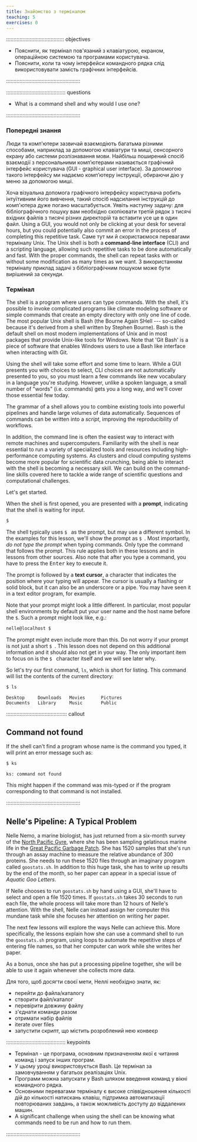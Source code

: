 ```yaml
---
title: Знайомство з терміналом
teaching: 5
exercises: 0
---
```


::::::::::::::::::::::::::::::::::::::: objectives

- Пояснити, як термінал пов'язаний з клавіатурою, екраном, операційною системою та програмами користувача.
- Пояснити, коли та чому інтерфейси командного рядка слід використовувати замість графічних інтерфейсів.

::::::::::::::::::::::::::::::::::::::::::::::::::

:::::::::::::::::::::::::::::::::::::::: questions

- What is a command shell and why would I use one?

::::::::::::::::::::::::::::::::::::::::::::::::::

### Попередні знання

Люди та комп’ютери зазвичай взаємодіють багатьма різними способами, наприклад за допомогою клавіатури та миші, сенсорного екрану або системи розпізнавання мови.
Найбільш поширений спосіб взаємодії з персональними комп’ютерами називається графічний інтерфейс користувача (GUI - graphical user interface).
За допомогою такого інтерфейсу ми надаємо комп’ютеру інструкції, обираючи дію у меню за допомогою миші.

Хоча візуальна допомога графічного інтерфейсу користувача робить інтуїтивним його вивчення,
такий спосіб надсилання інструкцій до комп'ютера дуже погано масштабується.
Уявіть наступну задачу:
для бібліографічного пошуку вам необхідно скопіювати третій рядок з тисячі вхідних файлів з тисячі
різних директорій та вставити усе це в один файл.
Using a GUI, you would not only be clicking at your desk for several hours,
but you could potentially also commit an error in the process of completing this repetitive task.
Саме тут ми й скористаємося перевагами терміналу Unix.
The Unix shell is both a **command-line interface** (CLI) and a scripting language,
allowing such repetitive tasks to be done automatically and fast.
With the proper commands, the shell can repeat tasks with or without some modification
as many times as we want.
З використанням терміналу приклад задачі з бібліографічним пошуком може бути вирішений за секунди.

### Термінал

The shell is a program where users can type commands.
With the shell, it's possible to invoke complicated programs like climate modeling software
or simple commands that create an empty directory with only one line of code.
The most popular Unix shell is Bash (the Bourne Again SHell ---
so-called because it's derived from a shell written by Stephen Bourne).
Bash is the default shell on most modern implementations of Unix and in most packages that provide
Unix-like tools for Windows.
Note that 'Git Bash' is a piece of software that enables Windows users to use a Bash like interface
when interacting with Git.

Using the shell will take some effort and some time to learn.
While a GUI presents you with choices to select, CLI choices are not automatically presented to you,
so you must learn a few commands like new vocabulary in a language you're studying.
However, unlike a spoken language, a small number of "words" (i.e. commands) gets you a long way,
and we'll cover those essential few today.

The grammar of a shell allows you to combine existing tools into powerful
pipelines and handle large volumes of data automatically. Sequences of
commands can be written into a _script_, improving the reproducibility of
workflows.

In addition, the command line is often the easiest way to interact with remote machines
and supercomputers.
Familiarity with the shell is near essential to run a variety of specialized tools and resources
including high-performance computing systems.
As clusters and cloud computing systems become more popular for scientific data crunching,
being able to interact with the shell is becoming a necessary skill.
We can build on the command-line skills covered here
to tackle a wide range of scientific questions and computational challenges.

Let's get started.

When the shell is first opened, you are presented with a **prompt**,
indicating that the shell is waiting for input.

```bash
$
```

The shell typically uses `$ ` as the prompt, but may use a different symbol.
In the examples for this lesson, we'll show the prompt as `$ `.
Most importantly, _do not type the prompt_ when typing commands.
Only type the command that follows the prompt.
This rule applies both in these lessons and in lessons from other sources.
Also note that after you type a command, you have to press the <kbd>Enter</kbd> key to execute it.

The prompt is followed by a **text cursor**, a character that indicates the position where your
typing will appear.
The cursor is usually a flashing or solid block, but it can also be an underscore or a pipe.
You may have seen it in a text editor program, for example.

Note that your prompt might look a little different. In particular, most popular shell
environments by default put your user name and the host name before the `$`. Such
a prompt might look like, e.g.:

```bash
nelle@localhost $
```

The prompt might even include more than this. Do not worry if your prompt is not
just a short `$ `. This lesson does not depend on this additional information and it
should also not get in your way. The only important item to focus on is the `$ `
character itself and we will see later why.

So let's try our first command, `ls`, which is short for listing.
This command will list the contents of the current directory:

```bash
$ ls
```

```output
Desktop     Downloads   Movies      Pictures
Documents   Library     Music       Public
```

:::::::::::::::::::::::::::::::::::::::::  callout

## Command not found

If the shell can't find a program whose name is the command you typed, it
will print an error message such as:

```bash
$ ks
```

```output
ks: command not found
```

This might happen if the command was mis-typed or if the program corresponding to that command
is not installed.

::::::::::::::::::::::::::::::::::::::::::::::::::

## Nelle's Pipeline: A Typical Problem

Nelle Nemo, a marine biologist,
has just returned from a six-month survey of the
[North Pacific Gyre](https://en.wikipedia.org/wiki/North_Pacific_Gyre),
where she has been sampling gelatinous marine life in the
[Great Pacific Garbage Patch](https://en.wikipedia.org/wiki/Great_Pacific_Garbage_Patch).
She has 1520 samples that she's run through an assay machine to measure the relative abundance
of 300 proteins.
She needs to run these 1520 files through an imaginary program called `goostats.sh`.
In addition to this huge task, she has to write up results by the end of the month, so her paper
can appear in a special issue of _Aquatic Goo Letters_.

If Nelle chooses to run `goostats.sh` by hand using a GUI,
she'll have to select and open a file 1520 times.
If `goostats.sh` takes 30 seconds to run each file, the whole process will take more than 12 hours
of Nelle's attention.
With the shell, Nelle can instead assign her computer this mundane task while she focuses
her attention on writing her paper.

The next few lessons will explore the ways Nelle can achieve this.
More specifically,
the lessons explain how she can use a command shell to run the `goostats.sh` program,
using loops to automate the repetitive steps of entering file names,
so that her computer can work while she writes her paper.

As a bonus,
once she has put a processing pipeline together,
she will be able to use it again whenever she collects more data.

Для того, щоб досягти своєї мети, Неллі необхідно знати, як:

- перейти до файла/каталогу
- створити файл/каталог
- перевірити довжину файлу
- з'єднати команди разом
- отримати набір файлів
- iterate over files
- запустити скрипт, що містить розроблений нею конвеєр

:::::::::::::::::::::::::::::::::::::::: keypoints

- Термінал - це програма, основним призначенням якої є читання команд і запуск інших програм.
- У цьому уроці використовується Bash. Це термінал за замовчуванням у багатьох реалізаціях Unix.
- Програми можна запускати у Bash шляхом введення команд у вікні командного рядка.
- Основними перевагами терміналу є високе співвідношення кількості дій до кількості натискань клавіш, підтримка автоматизації повторюваних завдань,
  а також можливість доступу до віддалених машин.
- A significant challenge when using the shell can be knowing what commands need to be run and how to run them.

::::::::::::::::::::::::::::::::::::::::::::::::::
